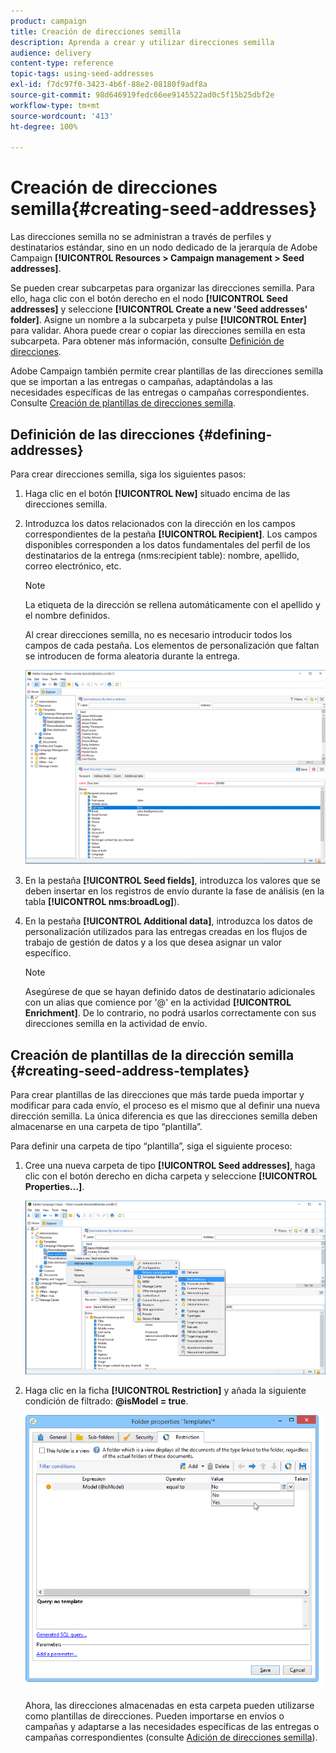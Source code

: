 ```yaml
---
product: campaign
title: Creación de direcciones semilla
description: Aprenda a crear y utilizar direcciones semilla
audience: delivery
content-type: reference
topic-tags: using-seed-addresses
exl-id: f7dc97f0-3423-4b6f-88e2-08180f9adf8a
source-git-commit: 98d646919fedc66ee9145522ad0c5f15b25dbf2e
workflow-type: tm+mt
source-wordcount: '413'
ht-degree: 100%

---
```


# Creación de direcciones semilla{#creating-seed-addresses}

Las direcciones semilla no se administran a través de perfiles y destinatarios estándar, sino en un nodo dedicado de la jerarquía de Adobe Campaign **[!UICONTROL Resources > Campaign management > Seed addresses]**.

Se pueden crear subcarpetas para organizar las direcciones semilla. Para ello, haga clic con el botón derecho en el nodo **[!UICONTROL Seed addresses]** y seleccione **[!UICONTROL Create a new 'Seed addresses' folder]**. Asigne un nombre a la subcarpeta y pulse **[!UICONTROL Enter]** para validar. Ahora puede crear o copiar las direcciones semilla en esta subcarpeta. Para obtener más información, consulte [Definición de direcciones](#defining-addresses).

Adobe Campaign también permite crear plantillas de las direcciones semilla que se importan a las entregas o campañas, adaptándolas a las necesidades específicas de las entregas o campañas correspondientes. Consulte [Creación de plantillas de direcciones semilla](#creating-seed-address-templates).

## Definición de las direcciones {#defining-addresses}

Para crear direcciones semilla, siga los siguientes pasos:

1. Haga clic en el botón **[!UICONTROL New]** situado encima de las direcciones semilla.
1. Introduzca los datos relacionados con la dirección en los campos correspondientes de la pestaña **[!UICONTROL Recipient]**. Los campos disponibles corresponden a los datos fundamentales del perfil de los destinatarios de la entrega (nms:recipient table): nombre, apellido, correo electrónico, etc.

   >[!NOTE]
   >
   >La etiqueta de la dirección se rellena automáticamente con el apellido y el nombre definidos.
   >
   >Al crear direcciones semilla, no es necesario introducir todos los campos de cada pestaña. Los elementos de personalización que faltan se introducen de forma aleatoria durante la entrega.

   ![](assets/s_ncs_user_seedlist_new_address.png)

1. En la pestaña **[!UICONTROL Seed fields]**, introduzca los valores que se deben insertar en los registros de envío durante la fase de análisis (en la tabla **[!UICONTROL nms:broadLog]**).

1. En la pestaña **[!UICONTROL Additional data]**, introduzca los datos de personalización utilizados para las entregas creadas en los flujos de trabajo de gestión de datos y a los que desea asignar un valor específico.

   >[!NOTE]
   >
   >Asegúrese de que se hayan definido datos de destinatario adicionales con un alias que comience por &#39;@&#39; en la actividad **[!UICONTROL Enrichment]**. De lo contrario, no podrá usarlos correctamente con sus direcciones semilla en la actividad de envío.

## Creación de plantillas de la dirección semilla {#creating-seed-address-templates}

Para crear plantillas de las direcciones que más tarde pueda importar y modificar para cada envío, el proceso es el mismo que al definir una nueva dirección semilla. La única diferencia es que las direcciones semilla deben almacenarse en una carpeta de tipo “plantilla”.

Para definir una carpeta de tipo “plantilla”, siga el siguiente proceso:

1. Cree una nueva carpeta de tipo **[!UICONTROL Seed addresses]**, haga clic con el botón derecho en dicha carpeta y seleccione **[!UICONTROL Properties...]**.

   ![](assets/s_ncs_user_seedlist_template_folder.png)

1. Haga clic en la ficha **[!UICONTROL Restriction]** y añada la siguiente condición de filtrado: **@isModel = true**.

   ![](assets/s_ncs_user_seedlist_folder_is_model.png)

   Ahora, las direcciones almacenadas en esta carpeta pueden utilizarse como plantillas de direcciones. Pueden importarse en envíos o campañas y adaptarse a las necesidades específicas de las entregas o campañas correspondientes (consulte [Adición de direcciones semilla](../../delivery/using/adding-seed-addresses.md)).
